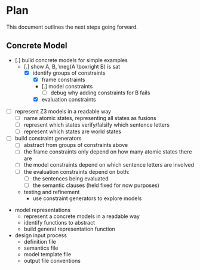 # Plan

This document outlines the next steps going forward.

## Concrete Model

- [.] build concrete models for simple examples
  - [.] show A, B, \neg(A \boxright B) is sat
    - [x] identify groups of constraints
      - [x] frame constraints
      - [.] model constraints
        - [ ] debug why adding constraints for B fails
      - [x] evaluation constraints
- [ ] represent Z3 models in a readable way
  - [ ] name atomic states, representing all states as fusions
  - [ ] represent which states verify/falsify which sentence letters
  - [ ] represent which states are world states
- [ ] build constraint generators
  - [ ] abstract from groups of constraints above
  - [ ] the frame constraints only depend on how many atomic states there are
  - [ ] the model constraints depend on which sentence letters are involved
  - [ ] the evaluation constraints depend on both:
    - [ ] the sentences being evaluated
    - [ ] the semantic clauses (held fixed for now purposes)
  - testing and refinement
    - use constraint generators to explore models
- model representations
  - represent a concrete models in a readable way
  - identify functions to abstract
  - build general representation function
- design input process
  - definition file
  - semantics file
  - model template file
  - output file conventions
